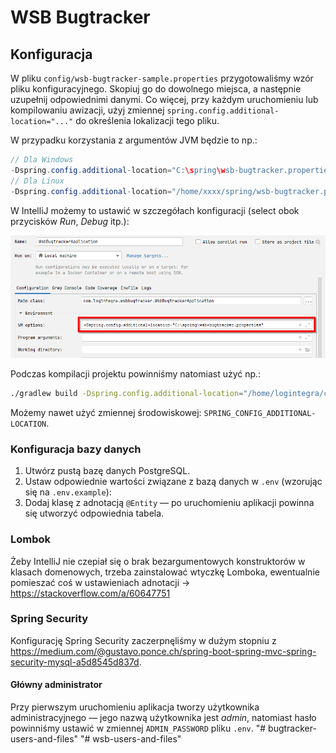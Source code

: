 # WSB Bugtracker

## Konfiguracja

W pliku `config/wsb-bugtracker-sample.properties` przygotowaliśmy wzór pliku konfiguracyjnego. Skopiuj go do dowolnego miejsca, a następnie uzupełnij odpowiednimi danymi. Co więcej, przy każdym uruchomieniu lub kompilowaniu awizacji, użyj zmiennej `spring.config.additional-location="..."` do określenia lokalizacji tego pliku.

W przypadku korzystania z argumentów JVM będzie to np.:

```java
// Dla Windows
-Dspring.config.additional-location="C:\spring\wsb-bugtracker.properties"
// Dla Linux
-Dspring.config.additional-location="/home/xxxx/spring/wsb-bugtracker.properties"
```

W IntelliJ możemy to ustawić w szczegółach konfiguracji (select obok przycisków _Run_, _Debug_ itp.):

![VM command-line arguments in IntelliJ](src/main/docs/static/intellij-vm-arguments.png)

Podczas kompilacji projektu powinniśmy natomiast użyć np.:

```bash
./gradlew build -Dspring.config.additional-location="/home/logintegra/config/wsb-bugtracker.properties"
```

Możemy nawet użyć zmiennej środowiskowej: `SPRING_CONFIG_ADDITIONAL-LOCATION`.

### Konfiguracja bazy danych

1. Utwórz pustą bazę danych PostgreSQL.
1. Ustaw odpowiednie wartości związane z bazą danych w `.env` (wzorując się na `.env.example`):
1. Dodaj klasę z adnotacją `@Entity` — po uruchomieniu aplikacji powinna się utworzyć odpowiednia tabela.

### Lombok

Żeby IntelliJ nie czepiał się o brak bezargumentowych konstruktorów w klasach domenowych, trzeba zainstalować wtyczkę Lomboka, ewentualnie pomieszać coś w ustawieniach adnotacji -> https://stackoverflow.com/a/60647751

### Spring Security

Konfigurację Spring Security zaczerpnęliśmy w dużym stopniu z <https://medium.com/@gustavo.ponce.ch/spring-boot-spring-mvc-spring-security-mysql-a5d8545d837d>.

#### Główny administrator

Przy pierwszym uruchomieniu aplikacja tworzy użytkownika administracyjnego — jego nazwą użytkownika jest _admin_, natomiast hasło powinniśmy ustawić w zmiennej `ADMIN_PASSWORD` pliku `.env`.
"# bugtracker-users-and-files" 
"# wsb-users-and-files" 
